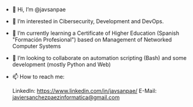 - 👋 Hi, I’m @javsanpae
- 👀 I’m interested in Cibersecurity, Development and DevOps.
- 🌱 I’m currently learning a Certificate of Higher Education (Spanish "Formación Profesional") based on Management of Networked Computer Systems
- 💞️ I’m looking to collaborate on automation scripting (Bash) and some development (mostly Python and Web) 
- 📫 How to reach me: 

     LinkedIn: https://www.linkedin.com/in/javsanpae/
     E-Mail: javiersanchezpaezinformatica@gmail.com 


<!---
javsanpae/javsanpae is a ✨ special ✨ repository because its `README.md` (this file) appears on your GitHub profile.
You can click the Preview link to take a look at your changes.
--->
